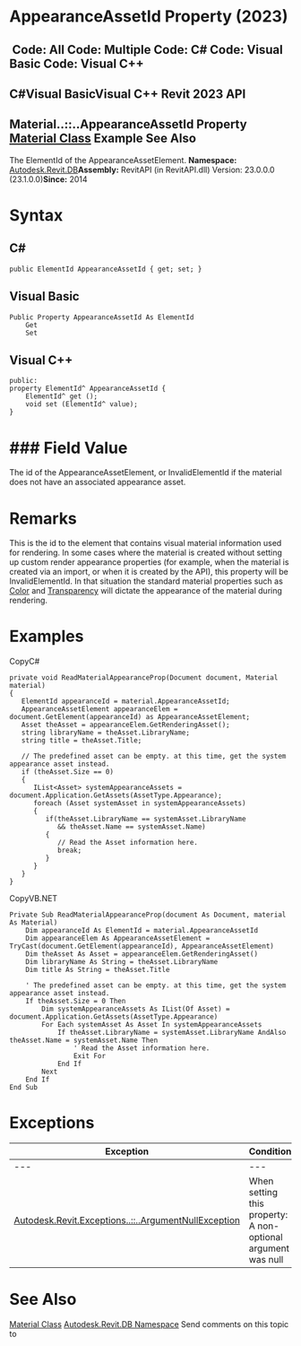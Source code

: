 # AppearanceAssetId Property (2023)

﻿
 Code: All Code: Multiple Code: C# Code: Visual Basic Code: Visual C++   
---  
C#Visual BasicVisual C++
Revit 2023 API  
---  
Material..::..AppearanceAssetId Property   
[Material Class](2ec33007-7a2a-f86a-009b-d4c5d235a307.md "Material Class") Example See Also  
---  
The ElementId of the AppearanceAssetElement. 
**Namespace:** [Autodesk.Revit.DB](87546ba7-461b-c646-cbb1-2cb8f5bff8b2.md "Autodesk.Revit.DB Namespace")**Assembly:** RevitAPI (in RevitAPI.dll) Version: 23.0.0.0 (23.1.0.0)**Since:** 2014 
# Syntax
C#  
---  
```text
public ElementId AppearanceAssetId { get; set; }
```
  
Visual Basic  
---  
```text
Public Property AppearanceAssetId As ElementId
	Get
	Set
```
  
Visual C++  
---  
```text
public:
property ElementId^ AppearanceAssetId {
	ElementId^ get ();
	void set (ElementId^ value);
}
```
  
# ### Field Value
The id of the AppearanceAssetElement, or InvalidElementId if the material does not have an associated appearance asset. 
# Remarks
This is the id to the element that contains visual material information used for rendering. In some cases where the material is created without setting up custom render appearance properties (for example, when the material is created via an import, or when it is created by the API), this property will be InvalidElementId. In that situation the standard material properties such as [Color](0c6c0bd9-15db-d839-786d-b33d18311017.md "Color Property") and [Transparency](71499d4f-686b-c708-fd87-a3f6523b3189.md "Transparency Property") will dictate the appearance of the material during rendering. 
# Examples
CopyC#
```text
private void ReadMaterialAppearanceProp(Document document, Material material)
{
   ElementId appearanceId = material.AppearanceAssetId;
   AppearanceAssetElement appearanceElem = document.GetElement(appearanceId) as AppearanceAssetElement;
   Asset theAsset = appearanceElem.GetRenderingAsset();
   string libraryName = theAsset.LibraryName;
   string title = theAsset.Title;

   // The predefined asset can be empty. at this time, get the system appearance asset instead.
   if (theAsset.Size == 0)
   {
      IList<Asset> systemAppearanceAssets = document.Application.GetAssets(AssetType.Appearance);
      foreach (Asset systemAsset in systemAppearanceAssets)
      {
         if(theAsset.LibraryName == systemAsset.LibraryName
            && theAsset.Name == systemAsset.Name)
         {
            // Read the Asset information here.
            break;
         }
      }
   }
}
```

CopyVB.NET
```text
Private Sub ReadMaterialAppearanceProp(document As Document, material As Material)
    Dim appearanceId As ElementId = material.AppearanceAssetId
    Dim appearanceElem As AppearanceAssetElement = TryCast(document.GetElement(appearanceId), AppearanceAssetElement)
    Dim theAsset As Asset = appearanceElem.GetRenderingAsset()
    Dim libraryName As String = theAsset.LibraryName
    Dim title As String = theAsset.Title

    ' The predefined asset can be empty. at this time, get the system appearance asset instead.
    If theAsset.Size = 0 Then
        Dim systemAppearanceAssets As IList(Of Asset) = document.Application.GetAssets(AssetType.Appearance)
        For Each systemAsset As Asset In systemAppearanceAssets
            If theAsset.LibraryName = systemAsset.LibraryName AndAlso theAsset.Name = systemAsset.Name Then
                ' Read the Asset information here.
                Exit For
            End If
        Next
    End If
End Sub
```

# Exceptions
| Exception | Condition |
| --- | --- |
| --- | --- |
| [Autodesk.Revit.Exceptions..::..ArgumentNullException](631e1424-60f4-929b-4e52-dda9dcd26316.md "ArgumentNullException Class") | When setting this property: A non-optional argument was null |

# See Also
[Material Class](2ec33007-7a2a-f86a-009b-d4c5d235a307.md "Material Class")
[Autodesk.Revit.DB Namespace](87546ba7-461b-c646-cbb1-2cb8f5bff8b2.md "Autodesk.Revit.DB Namespace")
Send comments on this topic to 